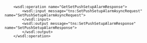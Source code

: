         <wsdl:operation name="GetSetPushSetupAlarmResponse">
            <wsdl:input message="tns:SetPushSetupAlarmAsyncRequest" name="SetPushSetupAlarmAsyncRequest">
            </wsdl:input>
            <wsdl:output message="tns:SetPushSetupAlarmResponse" name="SetPushSetupAlarmResponse">
            </wsdl:output>
        </wsdl:operation>
